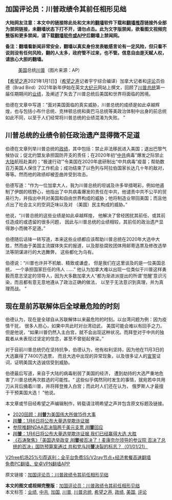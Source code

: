 <h2>加国评论员：川普政绩令其前任相形见绌</h2> <p class="notice"><b>大陆网友注意：本文中的链接除此处和文末的<a href="https://github.com/bannedbook/fanqiang" >翻墙</a>软件下载和<a href="https://github.com/killgcd/justmysocks/blob/master/README.md">翻墙推荐</a>链接外全部为禁网链接，未翻墙状态下打不开，请勿点击。此为文字版禁闻，欲看图文视频完整版和更多禁闻，请下载<a href="https://github.com/bannedbook/fanqiang">翻墙软件或APP</a>后翻墙上禁闻网。</p><p>备注：翻墙看新闻非常安全，翻墙以真实身份发表敏感言论有一定风险，但只看不说则没有任何风险，翻的人太多，政府管不过来，也不管。信息自由是天赋人权，请放心大胆的翻墙。</b></p>  <div class="entry"> <figure> <p><figcaption><a href="https://www.bannedbook.org/bnews/tag/%e7%be%8e%e5%9b%bd/" class="st_tag internal_tag" rel="tag" title="标签 美国 下的日志">美国</a>总统<a href="https://www.bannedbook.org/bnews/tag/%e5%b7%9d%e6%99%ae/" class="st_tag internal_tag" rel="tag" title="标签 川普 下的日志">川普</a>（图片来源：AP）</figcaption></figure> <p>【<span class='wp_keywordlink_affiliate'><a href="https://www.soundofhope.org" title="希望之声" target="_blank">希望之声</a></span>2021年1月1日】（<a href="https://www.bannedbook.org/bnews/tag/%e5%b8%8c%e6%9c%9b%e4%b9%8b%e5%a3%b0/" class="st_tag internal_tag" rel="tag" title="标签 希望之声 下的日志">希望之声</a>记者宇宁综合编译）加拿大记者和<span class='wp_keywordlink_affiliate'><a href="https://www.bannedbook.org/bnews/comments/" title="新闻评论" target="_blank">评论</a></span>员伯德（Brad Bird）2021年新年伊始在英文<span class='wp_keywordlink_affiliate'><a href="http://www.epochtimes.com/" title="大纪元" target="_blank">大纪元</a></span>网站上撰文，回顾了<a href="https://www.bannedbook.org/bnews/tag/%E5%B7%9D%E6%99%AE%E6%80%BB%E7%BB%9F/" class="st_tag internal_tag" rel="tag" title="标签 川普总统 下的日志">川普总统</a>第一届任期期间的<a href="https://www.bannedbook.org/bnews/tag/%E4%B8%9A%E7%BB%A9/" class="st_tag internal_tag" rel="tag" title="标签 业绩 下的日志">业绩</a>，及阐述了失去了川普总统后美国和世界将面临的困境。 </p> <p>伯德在文章中写道：“面对美国面临的真实威胁，川普总统的成绩是如此卓越辉煌，也与包括小布什总统、克林顿总统和奥巴马总统等美政治体制中出身的前总统如此不同，以至于人们经常将川普总统的业绩混淆为失败。 ”</p> <h2>川普总统的业绩令前任政治遗产显得微不足道</h2> <p>伯德在文章列举川普总统的<a href="https://www.bannedbook.org/bnews/tag/%E6%94%BF%E7%BB%A9/" class="st_tag internal_tag" rel="tag" title="标签 政绩 下的日志">政绩</a>，其中包括：禁止非法移民进入美国；退出巴黎气候协议；促北约盟友承担国防开支的责任；在2020年初“<a href="https://www.bannedbook.org/bnews/tag/%e4%b8%ad%e5%85%b1/" class="st_tag internal_tag" rel="tag" title="标签 中共 下的日志">中共</a>病毒”爆发之际禁止<span class='wp_keywordlink_affiliate'><a href="https://www.bannedbook.org/" title="大陆" target="_blank">大陆</a></span>航班赴美的；“极速行动’”令美国在2020年底研制出“中共病毒”疫苗；帮助数百万美国人保住了工作机会；成功结束了以色列与阿拉伯国家长达几十年的敌对，等等。然而他的政绩却被歪曲并受到攻击。</p>  <p>伯德写道：“作为一位加拿大人，我为川普总统的坦诚及许多举措喝彩，例如他遏制了伊朗的核野心，他指出了中共病毒爆发的责任在中共，他谴责中共不公平的贸易行为，并指出中共对美国和自由世界构成的威胁；他将制造业带回美国；而且他点出了社会主义的空洞乏味以及对 （美国）民主构成的威胁。”</p> <p>他说，“川普总统的这些业绩是如此卓越辉煌， 他解决了曾经困扰其前任、或其前任造成的或遗留的很多问题， 因此与川普总统的业绩相较，其前任的政治遗产显得渺小而微不足道。”</p> <p>伯德随后话锋一转写道，本来这些业绩都应该帮助川普总统在2020年大选中大胜，然而由于美国主流媒体失实的报道，以及那些腐败团体用邮寄选票及修改选举法等阴谋进行的大选舞弊， 这些都化为乌有。</p>  <p>伯德说：“川普也许并不机敏、精致或谦虚， 但是我们在这里谈及的是一位美国总统， 一个承担国家巨任的伟人 ……” 他认为加拿大难以出现一位类似于川普这样勇毅而意志坚定的领导人，因为大多数加拿大人“都为渐进派提出的所谓&#x27;觉醒’意识污染，而且都有意无意地遵从了政治正确的做法， 以至于无法意识到真理，并为真理而战。 ”</p> <h2>现在是前苏联解体后全球最危险的时刻</h2> <p>伯德认为，现在是全球自从苏联解体以来最危险的时刻。以台湾问题为例：因为疫情干扰， 很多人担心，如果中共此时对台湾动武， 美国可能会难以有回手之力。但是他说，“如果川普仍然入主白宫，就不会出现这种状况。而拜登对于中共的独裁者从未表现过坚定的信念，甚至不曾挺起脊梁。”</p> <p>对于目前川普总统仍在坚持抗争，伯德认为，他有权利坚持，因为他在11月3日的大选赢得了7400万选票， 而且大选中出现的异常现象，以及很多证人的<span class='wp_keywordlink'><a href="https://www.bannedbook.org/forum5/topic17.html" title="宣誓与预言" target="_blank">宣誓</a></span>证词，证明美国大选诚信受到威胁。</p>  <p>伯德最后写道，来自于大陆的病毒削弱了美国的经济， 遭到劫持的大选严重地危害了川普总统再次胜选的可能性。“ 这些似乎偶然同时发生的事情，就宛若中共用刀从背后捅着川普，并将拜登推入白宫；而此时人们还在认为， 俄罗斯人才最擅于干预美国大选！ ”他说。</p> <p>本文章或节目经希望之声编辑制作，转载请注明希望之声并包含原文标题及链接。</p> <ul class='op-related-articles' title='相关阅读'> <li><a href='https://www.bannedbook.org/bnews/cnnews/20210102/1459609.html' target='_blank'>2020回顾：<b>川普</b>为美国伟大所做15件大事</a></li> <li><a href='https://www.bannedbook.org/bnews/cbnews/20210102/1459599.html' target='_blank'><b>川普</b>：1月6日将公布大量选举欺诈证据</a></li> <li><a href='https://www.bannedbook.org/bnews/worldnews/20210102/1459598.html' target='_blank'>参院推翻NDAA否决阻两千美元支票 <b>川普</b>回应</a></li> <li><a href='https://www.bannedbook.org/bnews/topimagenews/20210102/1459563.html' target='_blank'><b>川普</b>：1月6日将公布大量选举欺诈证据 我们已经赢得大选 大胜</a></li> <li><a href='https://www.bannedbook.org/bnews/bannedvideo/20210102/1459560.html' target='_blank'>《石涛聚焦》「美国选举政变 <b>川普</b>被否决了！麦康奈尔领导的参议院 否决了总统的否决」国防预算案通过 共和党与<b>川普</b>决裂的标志？（01/01/21）</a></li> </ul> <p class="texttj"> <a href="https://github.com/bannedbook/fanqiang/wiki/V2ray%E6%9C%BA%E5%9C%BA" target="_blank">V2free机场25%引荐返利：全平台免费SS/V2ray节点+经济套餐高速翻墙</a><br/> <a href="https://github.com/bannedbook/fanqiang/wiki/%E7%A6%81%E9%97%BB%E7%BD%91%E5%AE%89%E5%8D%93%E7%BF%BB%E5%A2%99%E6%96%B0%E9%97%BBAPP" target="_blank">免费PC翻墙、安卓VPN翻墙APP</a></p><p>原文链接：<a class="src_link"  href="https://www.soundofhope.org/post/459215" target="_blank">加国评论员：川普政绩令其前任相形见绌</a></p> <a name='sharetosocial'></a>       <div><b>本文的图文或视频完整版</b>：<a href='https://www.bannedbook.org/bnews/comments/20210102/1459611.html'>加国评论员：川普政绩令其前任相形见绌</a></div>  </div><!--END ENTRY--> <div class="postfooter"> <div>本文标签：<a href="https://www.bannedbook.org/bnews/tag/%E4%B8%9A%E7%BB%A9/" rel="tag">业绩</a>, <a href="https://www.bannedbook.org/bnews/tag/%e4%b8%ad%e5%85%b1/" rel="tag">中共</a>, <a href="https://www.bannedbook.org/bnews/tag/%E5%8A%A0%E5%9B%BD/" rel="tag">加国</a>, <a href="https://www.bannedbook.org/bnews/tag/%e5%b7%9d%e6%99%ae/" rel="tag">川普</a>, <a href="https://www.bannedbook.org/bnews/tag/%E5%B7%9D%E6%99%AE%E6%80%BB%E7%BB%9F/" rel="tag">川普总统</a>, <a href="https://www.bannedbook.org/bnews/tag/%e5%b8%8c%e6%9c%9b%e4%b9%8b%e5%a3%b0/" rel="tag">希望之声</a>, <a href="https://www.bannedbook.org/bnews/tag/%E6%94%BF%E7%BB%A9/" rel="tag">政绩</a>, <a href="https://www.bannedbook.org/bnews/tag/%e7%be%8e%e5%9b%bd/" rel="tag">美国</a>, <a href="https://www.bannedbook.org/bnews/tag/%E8%AF%84%E8%AE%BA/" rel="tag">评论</a></div>  </div><!--END POSTFOOTER--> 